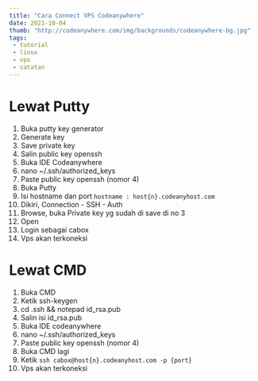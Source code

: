 ```yaml
---
title: "Cara Connect VPS Codeanywhere"
date: 2021-10-04
thumb: "http://codeanywhere.com/img/backgrounds/codeanywhere-bg.jpg"
tags: 
 - tutorial
 - linux
 - vps
 - catatan
---
```


# Lewat Putty

1. Buka putty key generator
2. Generate key
3. Save private key
4. Salin public key openssh
5. Buka IDE Codeanywhere
6. nano ~/.ssh/authorized_keys
7. Paste public key openssh (nomor 4)
5. Buka Putty
6. Isi hostname dan port
	```hostname : host{n}.codeanyhost.com```
7. Dikiri, Connection - SSH - Auth
8. Browse, buka Private key yg sudah di save di no 3
9. Open
10. Login sebagai cabox
11. Vps akan terkoneksi

# Lewat CMD

1. Buka CMD
2. Ketik ssh-keygen
3. cd .ssh && notepad id_rsa.pub
4. Salin isi id_rsa.pub
5. Buka IDE codeanywhere
6. nano ~/.ssh/authorized_keys
7. Paste public key openssh (nomor 4)
8. Buka CMD lagi
9. Ketik
	```ssh cabox@host{n}.codeanyhost.com -p {port}```
10. Vps akan terkoneksi
